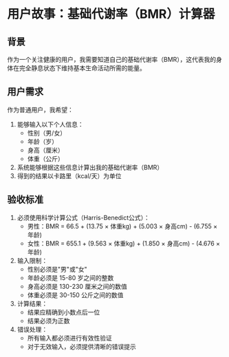 # 用户故事：基础代谢率（BMR）计算器

## 背景
作为一个关注健康的用户，我需要知道自己的基础代谢率（BMR），这代表我的身体在完全静息状态下维持基本生命活动所需的能量。

## 用户需求
作为普通用户，我希望：
1. 能够输入以下个人信息：
   - 性别（男/女）
   - 年龄（岁）
   - 身高（厘米）
   - 体重（公斤）
2. 系统能够根据这些信息计算出我的基础代谢率（BMR）
3. 得到的结果以卡路里（kcal/天）为单位

## 验收标准
1. 必须使用科学计算公式（Harris-Benedict公式）：
   - 男性：BMR = 66.5 + (13.75 × 体重kg) + (5.003 × 身高cm) - (6.755 × 年龄)
   - 女性：BMR = 655.1 + (9.563 × 体重kg) + (1.850 × 身高cm) - (4.676 × 年龄)
2. 输入限制：
   - 性别必须是"男"或"女"
   - 年龄必须是 15-80 岁之间的整数
   - 身高必须是 130-230 厘米之间的数值
   - 体重必须是 30-150 公斤之间的数值
3. 计算结果：
   - 结果应精确到小数点后一位
   - 结果必须为正数
4. 错误处理：
   - 所有输入都必须进行有效性验证
   - 对于无效输入，必须提供清晰的错误提示 